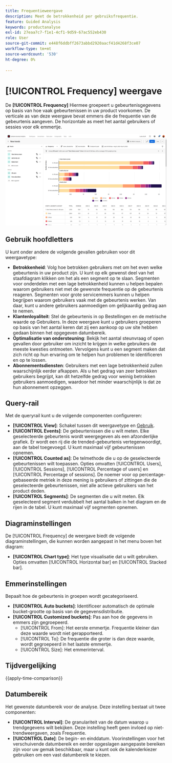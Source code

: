 ```yaml
---
title: Frequentieweergave
description: Meet de betrokkenheid per gebruiksfrequentie.
feature: Guided Analysis
keywords: productanalyse
exl-id: 27eaa7c7-f1e1-4cf1-9d59-67ac552eb430
role: User
source-git-commit: e448f6ddbff2673abbd2920aacf41d4268f3ce07
workflow-type: tm+mt
source-wordcount: '530'
ht-degree: 0%

---
```


# [!UICONTROL Frequency] weergave

De **[!UICONTROL Frequency]** Hiermee groepeert u gebeurtenisgegevens op basis van hoe vaak gebeurtenissen in uw product voorkomen. De verticale as van deze weergave bevat emmers die de frequentie van de gebeurtenis aangeven. De horizontale as meet het aantal gebruikers of sessies voor elk emmertje.

![Frequentieschermopname](../assets/frequency-stacked.png)

## Gebruik hoofdletters

U kunt onder andere de volgende gevallen gebruiken voor dit weergavetype:

* **Betrokkenheid**: Volg hoe betrokken gebruikers met om het even welke gebeurtenis in uw product zijn. U kunt op elk gewenst deel van het staafdiagram klikken om het als een segment op te slaan. Segmenten voor onderdelen met een lage betrokkenheid kunnen u helpen bepalen waarom gebruikers niet met de gewenste frequentie op de gebeurtenis reageren. Segmenten voor grote servicemmers kunnen u helpen begrijpen waarom gebruikers vaak met de gebeurtenis werken. Van daar, kunt u andere gebruikers aanmoedigen om gelijkaardig gedrag aan te nemen.
* **Klantenloyaliteit**: Stel de gebeurtenis in op Bestellingen en de metrische waarde op Gebruikers. In deze weergave kunt u gebruikers groeperen op basis van het aantal keren dat zij een aankoop op uw site hebben gedaan binnen het opgegeven datumbereik.
* **Optimalisatie van ondersteuning**: Bekijk het aantal steunvraag of open gevallen door gebruiker om inzicht te krijgen in welke gebruikers de meeste kwesties ontmoeten. Vervolgens kunt u een segment maken dat zich richt op hun ervaring om te helpen hun problemen te identificeren en op te lossen.
* **Abonnementsdiensten**: Gebruikers met een lage betrokkenheid zullen waarschijnlijk eerder afkappen. Als u het gedrag van zeer betrokken gebruikers begrijpt, kan dit hetzelfde gedrag voor weinig betrokken gebruikers aanmoedigen, waardoor het minder waarschijnlijk is dat ze hun abonnement opzeggen.

## Query-rail

Met de queryrail kunt u de volgende componenten configureren:

* **[!UICONTROL View]**: Schakel tussen dit weergavetype en [Gebruik](usage.md).
* **[!UICONTROL Events]**: De gebeurtenissen die u wilt meten. Elke geselecteerde gebeurtenis wordt weergegeven als een afzonderlijke grafiek. Er wordt een rij die de trended-gebeurtenis vertegenwoordigt, aan de tabel toegevoegd. U kunt maximaal vijf gebeurtenissen opnemen.
* **[!UICONTROL Counted as]**: De telmethode die u op de geselecteerde gebeurtenissen wilt toepassen. Opties omvatten [!UICONTROL Users],  [!UICONTROL Sessions],  [!UICONTROL Percentage of users] en  [!UICONTROL Percentage of sessions]. De noemer voor op percentage-gebaseerde metriek in deze mening is gebruikers of zittingen die de geselecteerde gebeurtenissen, niet alle actieve gebruikers van het product deden.
* **[!UICONTROL Segments]**: De segmenten die u wilt meten. Elk geselecteerd segment verdubbelt het aantal balken in het diagram en de rijen in de tabel. U kunt maximaal vijf segmenten opnemen.

## Diagraminstellingen

De [!UICONTROL Frequency] de weergave biedt de volgende diagraminstellingen, die kunnen worden aangepast in het menu boven het diagram:

* **[!UICONTROL Chart type]**: Het type visualisatie dat u wilt gebruiken. Opties omvatten [!UICONTROL Horizontal bar] en [!UICONTROL Stacked bar].

## Emmerinstellingen

Bepaalt hoe de gebeurtenis in groepen wordt gecategoriseerd.

* **[!UICONTROL Auto buckets]**: Identificeer automatisch de optimale bucket-grootte op basis van de gegevensdistributie.
* **[!UICONTROL Customized buckets]**: Pas aan hoe de gegevens in emmers zijn gegroepeerd.
   * [!UICONTROL From]: Het eerste emmertje. Frequentie kleiner dan deze waarde wordt niet gerapporteerd.
   * [!UICONTROL To]: De frequentie die groter is dan deze waarde, wordt gegroepeerd in het laatste emmertje.
   * [!UICONTROL Size]: Het emmerinterval.

## Tijdvergelijking

{{apply-time-comparison}}

## Datumbereik

Het gewenste datumbereik voor de analyse. Deze instelling bestaat uit twee componenten:

* **[!UICONTROL Interval]**: De granulariteit van de datum waarop u trendgegevens wilt bekijken. Deze instelling heeft geen invloed op niet-trendweergaven, zoals Frequentie.
* **[!UICONTROL Date]**: De begin- en einddatum. Voorinstellingen voor het verschuivende datumbereik en eerder opgeslagen aangepaste bereiken zijn voor uw gemak beschikbaar, maar u kunt ook de kalenderkiezer gebruiken om een vast datumbereik te kiezen.
